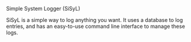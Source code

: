 Simple System Logger (SiSyL)

SiSyL is a simple way to log anything you want. It uses a database to log entries, and has an easy-to-use command line interface to manage these logs.
